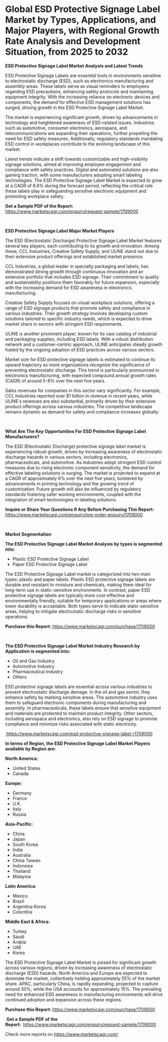 <p><h1>Global ESD Protective Signage Label Market by Types, Applications, and Major Players, with Regional Growth Rate Analysis and Development Situation, from 2025 to 2032</h1></p><p><strong>ESD Protective Signage Label Market Analysis and Latest Trends</strong></p>
<p><p>ESD Protective Signage Labels are essential tools in environments sensitive to electrostatic discharge (ESD), such as electronics manufacturing and assembly areas. These labels serve as visual reminders to employees regarding ESD precautions, enhancing safety protocols and maintaining equipment integrity. With the increasing reliance on electronic devices and components, the demand for effective ESD management solutions has surged, driving growth in the ESD Protective Signage Label Market.</p><p>The market is experiencing significant growth, driven by advancements in technology and heightened awareness of ESD-related issues. Industries such as automotive, consumer electronics, aerospace, and telecommunications are expanding their operations, further propelling the need for ESD safety measures. Additionally, regulatory standards mandating ESD control in workplaces contribute to the evolving landscape of this market.</p><p>Latest trends indicate a shift towards customizable and high-visibility signage solutions, aimed at improving employee engagement and compliance with safety practices. Digital and automated solutions are also gaining traction, with some manufacturers adopting smart labeling technologies. The ESD Protective Signage Label Market is expected to grow at a CAGR of 6.9% during the forecast period, reflecting the critical role these labels play in safeguarding sensitive electronic equipment and promoting workplace safety.</p></p>
<p><strong>Get a Sample PDF of the Report:&nbsp;</strong> <a href="https://www.marketscagr.com/enquiry/request-sample/1709000?utm_campaign=3124&utm_medium=2&utm_source=Github&utm_content=ia&utm_term=27032025&utm_id=esd-protective-signage-label">https://www.marketscagr.com/enquiry/request-sample/1709000</a></p>
<p>&nbsp;</p>
<p><strong>ESD Protective Signage Label Major Market Players</strong></p>
<p><p>The ESD (Electrostatic Discharge) Protective Signage Label Market features several key players, each contributing to its growth and innovation. Among these, CCL Industries, Creative Safety Supply, and ULINE stand out due to their extensive product offerings and established market presence.</p><p>CCL Industries, a global leader in specialty packaging and labels, has demonstrated strong growth through continuous innovation and an extensive portfolio that includes ESD signage. Their commitment to quality and sustainability positions them favorably for future expansion, especially with the increasing demand for ESD awareness in electronics manufacturing.</p><p>Creative Safety Supply focuses on visual workplace solutions, offering a range of ESD signage products that promote safety and compliance in various industries. Their growth strategy involves developing custom solutions tailored to specific industry needs, which is expected to drive market share in sectors with stringent ESD requirements.</p><p>ULINE is another prominent player, known for its vast catalog of industrial and packaging supplies, including ESD labels. With a robust distribution network and a customer-centric approach, ULINE anticipates steady growth fueled by the ongoing adoption of ESD practices across various sectors.</p><p>Market size for ESD protective signage labels is estimated to continue its upward trajectory as more organizations recognize the significance of preventing electrostatic discharge. This trend is particularly pronounced in electronics manufacturing, with expected compound annual growth rates (CAGR) of around 5-8% over the next five years.</p><p>Sales revenues for companies in this sector vary significantly. For example, CCL Industries reported over $1 billion in revenue in recent years, while ULINE's revenues are also substantial, primarily driven by their extensive product offerings across various industries. The competitive landscape remains dynamic as demand for safety and compliance increases globally.</p></p>
<p>&nbsp;</p>
<p><strong>What Are The Key Opportunities For ESD Protective Signage Label Manufacturers?</strong></p>
<p><p>The ESD (Electrostatic Discharge) protective signage label market is experiencing robust growth, driven by increasing awareness of electrostatic discharge hazards in various sectors, including electronics, pharmaceuticals, and automotive. As industries adopt stringent ESD control measures due to rising electronic component sensitivity, the demand for effective labeling solutions is surging. The market is projected to expand at a CAGR of approximately 6% over the next five years, bolstered by advancements in printing technology and the growing trend of customization. Future growth will also be influenced by regulatory standards fostering safer working environments, coupled with the integration of smart technologies in labeling solutions.</p></p>
<p><strong>Inquire or Share Your Questions If Any Before Purchasing This Report:</strong> <a href="https://www.marketscagr.com/enquiry/pre-order-enquiry/1709000?utm_campaign=3124&utm_medium=2&utm_source=Github&utm_content=ia&utm_term=27032025&utm_id=esd-protective-signage-label">https://www.marketscagr.com/enquiry/pre-order-enquiry/1709000</a></p>
<p>&nbsp;</p>
<p><strong>Market Segmentation</strong></p>
<p><strong>The ESD Protective Signage Label Market Analysis by types is segmented into:</strong></p>
<p><ul><li>Plastic ESD Protective Signage Label</li><li>Paper ESD Protective Signage Label</li></ul></p>
<p><p>The ESD Protective Signage Label market is categorized into two main types: plastic and paper labels. Plastic ESD protective signage labels are durable and resistant to moisture and chemicals, making them ideal for long-term use in static-sensitive environments. In contrast, paper ESD protective signage labels are typically more cost-effective and environmentally friendly, suitable for temporary applications or areas where lower durability is acceptable. Both types serve to indicate static-sensitive areas, helping to mitigate electrostatic discharge risks in sensitive operations.</p></p>
<p><strong>Purchase this Report:&nbsp;</strong><a href="https://www.marketscagr.com/purchase/1709000?utm_campaign=3124&utm_medium=2&utm_source=Github&utm_content=ia&utm_term=27032025&utm_id=esd-protective-signage-label">https://www.marketscagr.com/purchase/1709000</a></p>
<p>&nbsp;</p>
<p><strong>The ESD Protective Signage Label Market Industry Research by Application is segmented into:</strong></p>
<p><ul><li>Oil and Gas Industry</li><li>Automotive Industry</li><li>Pharmaceutical Industry</li><li>Others</li></ul></p>
<p><p>ESD protective signage labels are essential across various industries to prevent electrostatic discharge damage. In the oil and gas sector, they enhance safety by marking sensitive areas. The automotive industry uses them to safeguard electronic components during manufacturing and assembly. In pharmaceuticals, these labels ensure that sensitive equipment and materials are protected to maintain product integrity. Other sectors, including aerospace and electronics, also rely on ESD signage to promote compliance and minimize risks associated with static electricity.</p></p>
<p><a href="https://www.marketscagr.com/esd-protective-signage-label-r1709000?utm_campaign=3124&utm_medium=2&utm_source=Github&utm_content=ia&utm_term=27032025&utm_id=esd-protective-signage-label">&nbsp;https://www.marketscagr.com/esd-protective-signage-label-r1709000</a></p>
<p><strong>In terms of Region, the ESD Protective Signage Label Market Players available by Region are:</strong></p>
<p>
    <p> <strong> North America: </strong>
        <ul>
            <li>United States</li>
            <li>Canada</li>
        </ul>
        </p> 
    <p> <strong> Europe: </strong>
        <ul>
            <li>Germany</li>
            <li>France</li>
            <li>U.K.</li>
            <li>Italy</li>
            <li>Russia</li>
        </ul>
        </p> 
    <p> <strong> Asia-Pacific: </strong>
        <ul>
            <li>China</li>
            <li>Japan</li>
            <li>South Korea</li>
            <li>India</li>
            <li>Australia</li>
            <li>China Taiwan</li>
            <li>Indonesia</li>
            <li>Thailand</li>
            <li>Malaysia</li>
        </ul>
        </p> 
    <p> <strong> Latin America: </strong>
        <ul>
            <li>Mexico</li>
            <li>Brazil</li>
            <li>Argentina Korea</li>
            <li>Colombia</li>
        </ul>
        </p> 
    <p> <strong> Middle East & Africa: </strong>
        <ul>
            <li>Turkey</li>
            <li>Saudi</li>
            <li>Arabia</li>
            <li>UAE</li>
            <li>Korea</li>
        </ul>
    </p>
    </p>
<p><p>The ESD Protective Signage Label Market is poised for significant growth across various regions, driven by increasing awareness of electrostatic discharge (ESD) hazards. North America and Europe are expected to dominate the market, collectively holding approximately 55% of the market share. APAC, particularly China, is rapidly expanding, projected to capture around 30%, while the USA accounts for approximately 15%. The prevailing need for enhanced ESD awareness in manufacturing environments will drive continued adoption and expansion across these regions.</p></p>
<p><strong>Purchase this Report: </strong><a href="https://www.marketscagr.com/purchase/1709000?utm_campaign=3124&utm_medium=2&utm_source=Github&utm_content=ia&utm_term=27032025&utm_id=esd-protective-signage-label">https://www.marketscagr.com/purchase/1709000</a></p>
<p>&nbsp;<strong>Get a Sample PDF of the Report:&nbsp;&nbsp;</strong><a href="https://www.marketscagr.com/enquiry/request-sample/1709000?utm_campaign=3124&utm_medium=2&utm_source=Github&utm_content=ia&utm_term=27032025&utm_id=esd-protective-signage-label">https://www.marketscagr.com/enquiry/request-sample/1709000</a></p>
<p><strong></strong></p>
<p>Check more reports on <a href="https://www.marketscagr.com/?utm_campaign=3124&utm_medium=2&utm_source=Github&utm_content=ia&utm_term=27032025&utm_id=esd-protective-signage-label">https://www.marketscagr.com/</a></p>